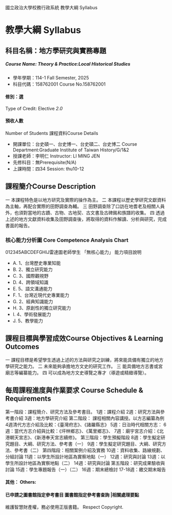 國立政治大學校務行政系統 教學大綱 Syllabus
# 教學大綱 Syllabus
##  科目名稱：地方學研究與實務專題
#####  Course Name: Theory & Practice:Local Historical Studies
  * 學年學期：114-1 Fall Semester, 2025 
  * 科目代碼：158762001 Course No.158762001
#### 修別：選
Type of Credit: Elective 
_2.0_
#### 預收人數
Number of Students
課程資料Course Details
  * 開課單位：台史碩一、台史博一、台史碩二、台史博二 Course Department:Graduate Institute of Taiwan History/G/1&2 
  * 授課老師：李明仁 Instructor: LI MING JEN 
  * 先修科目：無Prerequisite(N/A)
  * 上課時間：四34 Session: thu10-12
##  課程簡介Course Description
一 本課程特色是以地方研究及實際的操作為主。
二 本課程以歷史學研究文獻資料為主軸，再配合實際的田野調查為輔。
三 田野調查除了口訪在地耆老及相關人員外，也須對當地的古蹟、古物、古地契、古文書及古碑銘和族譜的收集。
四 透過上述的地方文獻資料收集及田野調查後，將取得的資料作解讀、分析與研究，完成書面的報告。
###  核心能力分析圖 Core Competence Analysis Chart
012345ABCDEFGHIJ雷達圖老師學生
「無核心能力」 
能力項目說明
  * A. 1、台灣歷史專業知能
  * B. 2、獨立研究能力
  * C. 3、國際觀視野
  * D. 4、跨領域知識
  * E. 5、語文溝通能力
  * F. 1、台灣近現代史專業能力
  * G. 2、經典知識能力
  * H. 3、原創性的獨立研究能力
  * I. 4、學術發展能力
  * J. 5、教學能力
##  課程目標與學習成效Course Objectives & Learning Outcomes 
一 課程目標是希望學生透過上述的方法與研究之訓練，將來能具備有獨立的地方學研究之能力。
二 未來能夠承擔地方文史的研究工作。
三 能具備地方志書或宮廟志等編纂能力。
四 可以成為地方文史導覽之專才（導遊或精緻導覽）。
##  每周課程進度與作業要求 Course Schedule & Requirements
第一階段：課程簡介、研究方法及參考書目。
1週：課程介紹
2週：研究方法與參考書介紹 
3週：地方學研究介紹
第二階段： 課程相關內容講授。以方志編纂為例
4週清代方志介紹及比較：《臺灣府志》、《諸羅縣志》
5週：日治時代相關方志：
6週：當代方志介紹與比較：《坪林鄉志》、《萬里鄉志》、
7週：廟宇宮志介紹：《北港朝天宮志》、《新港奉天宮志續修》。
第三階段：學生預擬階段
8週：學生擬定研究題目、大綱、研究方法、參考書（一）
9週：學生擬定研究題目、大綱、研究方法、參考書（二）
第四階段：相關案例介紹及實務
10週：資料收集、路線規劃、分組討論 
11週：以學生所設計地區為實察地點（一） 
12週：研究與討論 
13週：以學生所設計地區為實察地點（二） 
14週：研究與討論
第五階段：研究成果驗收與討論
15週：學生專題報告（一）（二）
16週：期末總檢討
17-18週：繳交期末報告
####  其他： Others:
####  已申請之圖書館指定參考書目  圖書館指定參考書查詢 |相關處理要點
維護智慧財產權，務必使用正版書籍。 Respect Copyright.